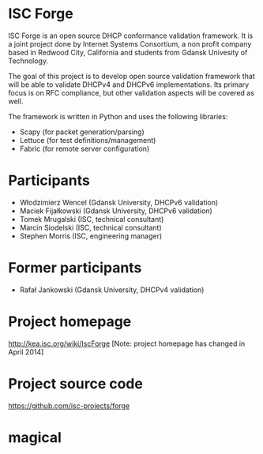 ISC Forge
=========

ISC Forge is an open source DHCP conformance validation framework. It is a
joint project done by Internet Systems Consortium, a non profit company based
in Redwood City, California and students from Gdansk Univesity of Technology.

The goal of this project is to develop open source validation framework that
will be able to validate DHCPv4 and DHCPv6 implementations. Its primary focus
is on RFC compliance, but other validation aspects will be covered as well.

The framework is written in Python and uses the following libraries:
- Scapy (for packet generation/parsing)
- Lettuce (for test definitions/management)
- Fabric (for remote server configuration)

Participants
============
- Włodzimierz Wencel (Gdansk University, DHCPv6 validation)
- Maciek Fijałkowski (Gdansk University, DHCPv6 validation)
- Tomek Mrugalski (ISC, technical consultant)
- Marcin Siodelski (ISC, technical consultant)
- Stephen Morris (ISC, engineering manager)

Former participants
===================
- Rafał Jankowski (Gdansk University, DHCPv4 validation)

Project homepage
================
http://kea.isc.org/wiki/IscForge
[Note: project homepage has changed in April 2014]

Project source code
===================
https://github.com/isc-projects/forge


# magical
